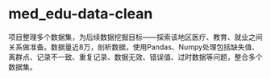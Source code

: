 # med_edu-data-clean
项目整理多个数据集，为后续数据挖掘目标——探索该地区医疗、教育、就业之间关系做准备。数据量近8万，剖析数据，使用Pandas、Numpy处理包括缺失值、离群点、记录不一致、重复记录、数据无效、错误值、过时数据等问题，整合多个数据集。
